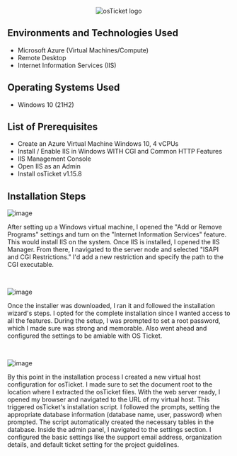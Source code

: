 <p align="center">
<img src="https://i.imgur.com/Clzj7Xs.png" alt="osTicket logo"/>
</p>

<h2>Environments and Technologies Used</h2>

- Microsoft Azure (Virtual Machines/Compute)
- Remote Desktop
- Internet Information Services (IIS)

<h2>Operating Systems Used </h2>

- Windows 10</b> (21H2)

<h2>List of Prerequisites</h2>

- Create an Azure Virtual Machine Windows 10, 4 vCPUs
- Install / Enable IIS in Windows WITH CGI and Common HTTP Features
- IIS Management Console
- Open IIS as an Admin
- Install osTicket v1.15.8

<h2>Installation Steps</h2>


![image](https://github.com/mkpene/osticket-prereqs/assets/142267681/b5cf0da2-a2af-4e53-9f31-7f1cf1dac131)

<p>
After setting up a Windows virtual machine, I opened the "Add or Remove Programs" settings and turn on the "Internet Information Services" feature. This would install IIS on the system. Once IIS is installed, I opened the IIS Manager. From there, I navigated to the server node and selected "ISAPI and CGI Restrictions." I'd add a new restriction and specify the path to the CGI executable. 
</p>
<br />


![image](https://github.com/mkpene/osticket-prereqs/assets/142267681/fe2d6f1f-b6ed-4d4d-8072-da4ca548b59a)

<p>
Once the installer was downloaded, I ran it and followed the installation wizard's steps. I opted for the complete installation since I wanted access to all the features. During the setup, I was prompted to set a root password, which I made sure was strong and memorable. Also went ahead and configured the settings to be amiable with OS Ticket.
</p>
<br />


![image](https://github.com/mkpene/osticket-prereqs/assets/142267681/6f0af408-ce3d-490e-94ac-32d09a427057)

<p>
By this point in the installation process I created a new virtual host configuration for osTicket. I made sure to set the document root to the location where I extracted the osTicket files. With the web server ready, I opened my browser and navigated to the URL of my virtual host. This triggered osTicket's installation script. I followed the prompts, setting the appropriate database information (database name, user, password) when prompted. The script automatically created the necessary tables in the database. Inside the admin panel, I navigated to the settings section. I configured the basic settings like the support email address, organization details, and default ticket setting for the project guidelines.
</p>
<br />
